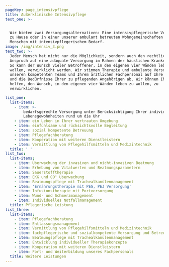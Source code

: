 ```yaml
---
pageKey: page_intensivpflege
title: Außerklinische Intensivpflege
text_one: >-


  Wir bieten zwei Versorgungsalternativen: Eine intensivpflegerische Versorgung
  zu Hause oder in einer unserer ambulant betreuten Wohngemeinschaften für
  Menschen mit intensivpflegerischem Bedarf.
image: /img/intensiv_3.png
text_two: >-
  Jeder Mensch hat nicht nur die Möglichkeit, sondern auch den rechtlichen
  Anspruch auf eine adäquate Versorgung im Rahmen der häuslichen Krankenpflege.
  So kann der Wunsch vieler Betroffener, in den eigenen vier Wänden leben zu
  wollen, verwirklicht werden. Wir stimmen Therapie und ambulante Versorgung mit
  unseren kompetenten Teams und Ihrem ärztlichen Fachpersonal auf Ihre Wünsche
  und die Bedürfnisse Ihrer zu pflegenden Angehörigen ab. Wir können Ihnen
  helfen, den Wunsch, in den eigenen vier Wänden leben zu wollen, zu
  verwirklichen.

list_one:
  list-items:
    - item: >-
        bedarfsgerechte Versorgung unter Berücksichtigung Ihrer individuellen
        Lebensgewohnheiten rund um die Uhr
    - item: ein Leben in Ihrer vertrauten Umgebung
    - item: einfühlsame und rücksichtsvolle Begleitung
    - item: sozial kompetente Betreuung
    - item: Pflegefachberatung
    - item: Kooperation mit weiteren Dienstleistern
    - item: Vermittlung von Pflegehilfsmitteln und Medizintechnik
  title: ' '
list_two:
  list-items:
    - item: Überwachung der invasiven und nicht-invasiven Beatmung
    - item: Erhebung von Vitalwerten und Beatmungsparametern
    - item: Sauerstofftherapie
    - item: EKG und CO² Überwachung
    - item: Beatmungspflege mit Trachealkanülenmanagement
    - item: 'Ernährungstherapie mit PEG, PEJ Versorgung'
    - item: Infusionstherapie mit Portversorgung
    - item: Wund- und Schmerzmanagement
    - item: Individuelles Notfallmanagement
  title: Pflegerische Leistung
list_three:
  list-items:
    - item: Pflegefachberatung
    - item: Entlassungsmanagement
    - item: Vermittlung von Pflegehilfsmitteln und Medizintechnik
    - item: fachpflegerische und sozialkompetente Versorgung und Betreuung
    - item: Beatmungspflege mit Trachealkanülenmanagement
    - item: Entwicklung individueller Therapiekonzepte
    - item: Kooperation mit weiteren Dienstleistern
    - item: Fort- und Weiterbildung unseres Fachpersonals
  title: Weitere Leistungen
---
```


